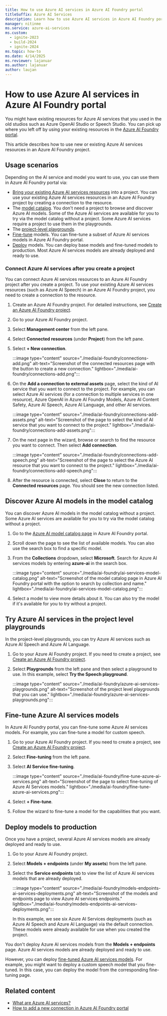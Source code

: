 ```yaml
---
title: How to use Azure AI services in Azure AI Foundry portal
titleSuffix: Azure AI Services
description: Learn how to use Azure AI services in Azure AI Foundry portal. You can use existing Azure AI services resources in Azure AI Foundry portal by creating a connection to the resource.
manager: nitinme
ms.service: azure-ai-services
ms.custom:
  - ignite-2023
  - build-2024
  - ignite-2024
ms.topic: how-to
ms.date: 4/14/2025
ms.reviewer: lajanuar
ms.author: lajanuar
author: laujan
---
```


# How to use Azure AI services in Azure AI Foundry portal

You might have existing resources for Azure AI services that you used in the old studios such as Azure OpenAI Studio or Speech Studio. You can pick up where you left off by using your existing resources in the [Azure AI Foundry portal](https://ai.azure.com/?cid=learnDocs).

This article describes how to use new or existing Azure AI services resources in an Azure AI Foundry project.

## Usage scenarios

Depending on the AI service and model you want to use, you can use them in Azure AI Foundry portal via:
- [Bring your existing Azure AI services resources](#connect-azure-ai-services-after-you-create-a-project) into a project. You can use your existing Azure AI services resources in an Azure AI Foundry project by creating a connection to the resource.
- The [model catalog](#discover-azure-ai-models-in-the-model-catalog). You don't need a project to browse and discover Azure AI models. Some of the Azure AI services are available for you to try via the model catalog without a project. Some Azure AI services require a project to use them in the playgrounds.
- The [project-level playgrounds](#try-azure-ai-services-in-the-project-level-playgrounds). 
- [Fine-tune](#fine-tune-azure-ai-services-models) models. You can fine-tune a subset of Azure AI services models in Azure AI Foundry portal.
- [Deploy](#deploy-models-to-production) models. You can deploy base models and fine-tuned models to production. Most Azure AI services models are already deployed and ready to use.

### Connect Azure AI services after you create a project

You can connect Azure AI services resources to an Azure AI Foundry project after you create a project. To use your existing Azure AI services resources (such as Azure AI Speech) in an Azure AI Foundry project, you need to create a connection to the resource.

1. Create an Azure AI Foundry project. For detailed instructions, see [Create an Azure AI Foundry project](../ai-foundry/how-to/create-projects.md).
1. Go to your Azure AI Foundry project.
1. Select **Management center** from the left pane.
1. Select **Connected resources** (under **Project**) from the left pane. 
1. Select **+ New connection**.

    :::image type="content" source="./media/ai-foundry/connections-add.png" alt-text="Screenshot of the connected resources page with the button to create a new connection." lightbox="./media/ai-foundry/connections-add.png":::

1. On the **Add a connection to external assets** page, select the kind of AI service that you want to connect to the project. For example, you can select Azure AI services (for a connection to multiple services in one resource), Azure OpenAI in Azure AI Foundry Models, Azure AI Content Safety, Azure AI Speech, Azure AI Language, and other AI services.

    :::image type="content" source="./media/ai-foundry/connections-add-assets.png" alt-text="Screenshot of the page to select the kind of AI service that you want to connect to the project." lightbox="./media/ai-foundry/connections-add-assets.png":::

1. On the next page in the wizard, browse or search to find the resource you want to connect. Then select **Add connection**.  

    :::image type="content" source="./media/ai-foundry/connections-add-speech.png" alt-text="Screenshot of the page to select the Azure AI resource that you want to connect to the project." lightbox="./media/ai-foundry/connections-add-speech.png":::

1. After the resource is connected, select **Close** to return to the **Connected resources** page. You should see the new connection listed.

## Discover Azure AI models in the model catalog

You can discover Azure AI models in the model catalog without a project. Some Azure AI services are available for you to try via the model catalog without a project. 

1. Go to the [Azure AI model catalog page](https://ai.azure.com/explore/models) in Azure AI Foundry portal.
1. Scroll down the page to see the list of available models. You can also use the search box to find a specific model.
1. From the **Collections** dropdown, select **Microsoft**. Search for Azure AI services models by entering **azure-ai** in the search box.

    :::image type="content" source="./media/ai-foundry/ai-services-model-catalog.png" alt-text="Screenshot of the model catalog page in Azure AI Foundry portal with the option to search by collection and name." lightbox="./media/ai-foundry/ai-services-model-catalog.png":::

1. Select a model to view more details about it. You can also try the model if it's available for you to try without a project.

## Try Azure AI services in the project level playgrounds

In the project-level playgrounds, you can try Azure AI services such as Azure AI Speech and Azure AI Language. 

1. Go to your Azure AI Foundry project. If you need to create a project, see [Create an Azure AI Foundry project](../ai-foundry/how-to/create-projects.md).
1. Select **Playgrounds** from the left pane and then select a playground to use. In this example, select **Try the Speech playground**.

    :::image type="content" source="./media/ai-foundry/azure-ai-services-playgrounds.png" alt-text="Screenshot of the project level playgrounds that you can use." lightbox="./media/ai-foundry/azure-ai-services-playgrounds.png":::

## Fine-tune Azure AI services models

In Azure AI Foundry portal, you can fine-tune some Azure AI services models. For example, you can fine-tune a model for custom speech. 

1. Go to your Azure AI Foundry project. If you need to create a project, see [Create an Azure AI Foundry project](../ai-foundry/how-to/create-projects.md).
1. Select **Fine-tuning** from the left pane.
1. Select **AI Service fine-tuning**.

    :::image type="content" source="./media/ai-foundry/fine-tune-azure-ai-services.png" alt-text="Screenshot of the page to select fine-tuning of Azure AI Services models." lightbox="./media/ai-foundry/fine-tune-azure-ai-services.png":::

1. Select **+ Fine-tune**.
1. Follow the wizard to fine-tune a model for the capabilities that you want.

## Deploy models to production

Once you have a project, several Azure AI services models are already deployed and ready to use. 

1. Go to your Azure AI Foundry project.
1. Select **Models + endpoints** (under **My assets**) from the left pane. 
1. Select the **Service endpoints** tab to view the list of Azure AI services models that are already deployed.

    :::image type="content" source="./media/ai-foundry/models-endpoints-ai-services-deployments.png" alt-text="Screenshot of the models and endpoints page to view Azure AI services endpoints." lightbox="./media/ai-foundry/models-endpoints-ai-services-deployments.png":::

    In this example, we see six Azure AI Services deployments (such as Azure AI Speech and Azure AI Language) via the default connection. These models were already available for use when you created the project.

You don't deploy Azure AI services models from the **Models + endpoints** page. Azure AI services models are already deployed and ready to use.

However, you can deploy [fine-tuned Azure AI services models](#fine-tune-azure-ai-services-models). For example, you might want to deploy a custom speech model that you fine-tuned. In this case, you can deploy the model from the corresponding fine-tuning page. 

## Related content

- [What are Azure AI services?](./what-are-ai-services.md)
- [How to add a new connection in Azure AI Foundry portal](../ai-foundry/how-to/connections-add.md)
